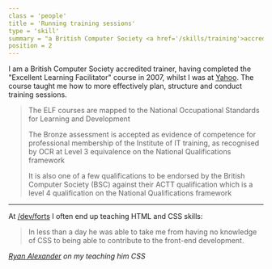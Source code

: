 ```yaml
---
class = 'people'
title = 'Running training sessions'
type = 'skill'
summary = "a British Computer Society <a href='/skills/training'>accredited trainer</a>"
position = 2
---
```


I am a British Computer Society accredited trainer, having completed the
"Excellent Learning Facilitator" course in 2007, whilst I was at [Yahoo][y].
The course taught me how to more effectively plan, structure and conduct 
training sessions.

[y]: /employment/yahoo


> The ELF courses are mapped to the National Occupational Standards for
> Learning and Development
> 
> The Bronze assessment is accepted as evidence of competence for professional
> membership of the Institute of IT training, as recognised by OCR at Level 3
> equivalence on the National Qualifications framework
> 
> It is also one of a few qualifications to be endorsed by the British
> Computer Society (BSC) against their ACTT qualification which is a level 4
> qualification on the National Qualifications framework

-----

At [/dev/forts][df] I often end up teaching HTML and CSS skills:

> In less than a day he was able to take me from having no knowledge of CSS
> to being able to contribute to the front-end development.

<cite>[Ryan Alexander][ra] on my teaching him CSS</cite>

[df]: /employment/devfort
[ra]: /recommendations/ryan-alexander
